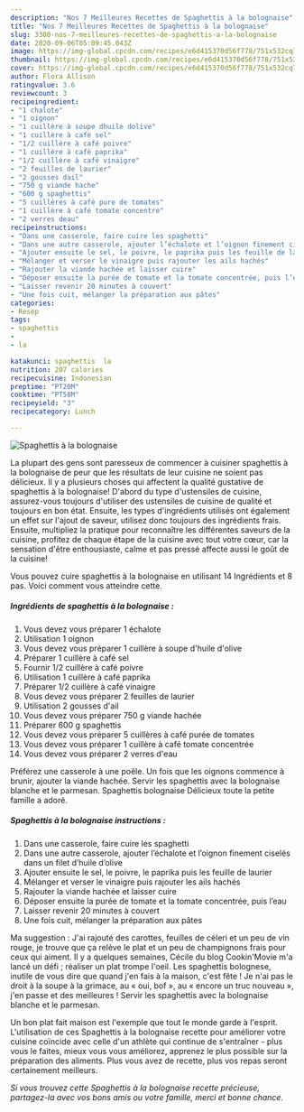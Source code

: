 ```yaml
---
description: "Nos 7 Meilleures Recettes de Spaghettis à la bolognaise"
title: "Nos 7 Meilleures Recettes de Spaghettis à la bolognaise"
slug: 3300-nos-7-meilleures-recettes-de-spaghettis-a-la-bolognaise
date: 2020-09-06T05:09:45.043Z
image: https://img-global.cpcdn.com/recipes/e6d415370d56f778/751x532cq70/spaghettis-a-la-bolognaise-photo-principale-de-la-recette.jpg
thumbnail: https://img-global.cpcdn.com/recipes/e6d415370d56f778/751x532cq70/spaghettis-a-la-bolognaise-photo-principale-de-la-recette.jpg
cover: https://img-global.cpcdn.com/recipes/e6d415370d56f778/751x532cq70/spaghettis-a-la-bolognaise-photo-principale-de-la-recette.jpg
author: Flora Allison
ratingvalue: 3.6
reviewcount: 3
recipeingredient:
- "1 chalote"
- "1 oignon"
- "1 cuillère à soupe dhuile dolive"
- "1 cuillère à café sel"
- "1/2 cuillère à café poivre"
- "1 cuillère à café paprika"
- "1/2 cuillère à café vinaigre"
- "2 feuilles de laurier"
- "2 gousses dail"
- "750 g viande hache"
- "600 g spaghettis"
- "5 cuillères à café pure de tomates"
- "1 cuillère à café tomate concentre"
- "2 verres deau"
recipeinstructions:
- "Dans une casserole, faire cuire les spaghetti"
- "Dans une autre casserole, ajouter l’échalote et l’oignon finement ciselés dans un filet d’huile d’olive"
- "Ajouter ensuite le sel, le poivre, le paprika puis les feuille de laurier"
- "Mélanger et verser le vinaigre puis rajouter les ails hachés"
- "Rajouter la viande hachée et laisser cuire"
- "Déposer ensuite la purée de tomate et la tomate concentrée, puis l’eau"
- "Laisser revenir 20 minutes à couvert"
- "Une fois cuit, mélanger la préparation aux pâtes"
categories:
- Resep
tags:
- spaghettis
- 
- la

katakunci: spaghettis  la 
nutrition: 207 calories
recipecuisine: Indonesian
preptime: "PT20M"
cooktime: "PT58M"
recipeyield: "3"
recipecategory: Lunch

---
```



![Spaghettis à la bolognaise](https://img-global.cpcdn.com/recipes/e6d415370d56f778/751x532cq70/spaghettis-a-la-bolognaise-photo-principale-de-la-recette.jpg)

La plupart des gens sont paresseux de commencer à cuisiner spaghettis à la bolognaise de peur que les résultats de leur cuisine ne soient pas délicieux. Il y a plusieurs choses qui affectent la qualité gustative de spaghettis à la bolognaise! D'abord du type d'ustensiles de cuisine, assurez-vous toujours d'utiliser des ustensiles de cuisine de qualité et toujours en bon état. Ensuite, les types d'ingrédients utilisés ont également un effet sur l'ajout de saveur, utilisez donc toujours des ingrédients frais. Ensuite, multipliez la pratique pour reconnaître les différentes saveurs de la cuisine, profitez de chaque étape de la cuisine avec tout votre cœur, car la sensation d'être enthousiaste, calme et pas pressé affecte aussi le goût de la cuisine!

<!--inarticleads1-->

Vous pouvez cuire spaghettis à la bolognaise en utilisant 14 Ingrédients et 8 pas. Voici comment vous atteindre cette.

##### Ingrédients de spaghettis à la bolognaise :

1. Vous devez vous préparer 1 échalote
1. Utilisation 1 oignon
1. Vous devez vous préparer 1 cuillère à soupe d&#39;huile d&#39;olive
1. Préparer 1 cuillère à café sel
1. Fournir 1/2 cuillère à café poivre
1. Utilisation 1 cuillère à café paprika
1. Préparer 1/2 cuillère à café vinaigre
1. Vous devez vous préparer 2 feuilles de laurier
1. Utilisation 2 gousses d&#39;ail
1. Vous devez vous préparer 750 g viande hachée
1. Préparer 600 g spaghettis
1. Vous devez vous préparer 5 cuillères à café purée de tomates
1. Vous devez vous préparer 1 cuillère à café tomate concentrée
1. Vous devez vous préparer 2 verres d&#39;eau


Préférez une casserole à une poêle. Un fois que les oignons commence à brunir, ajouter la viande hachée. Servir les spaghettis avec la bolognaise blanche et le parmesan. Spaghettis bolognaise Délicieux toute la petite famille a adoré. 

<!--inarticleads2-->

##### Spaghettis à la bolognaise instructions :

1. Dans une casserole, faire cuire les spaghetti
1. Dans une autre casserole, ajouter l’échalote et l’oignon finement ciselés dans un filet d’huile d’olive
1. Ajouter ensuite le sel, le poivre, le paprika puis les feuille de laurier
1. Mélanger et verser le vinaigre puis rajouter les ails hachés
1. Rajouter la viande hachée et laisser cuire
1. Déposer ensuite la purée de tomate et la tomate concentrée, puis l’eau
1. Laisser revenir 20 minutes à couvert
1. Une fois cuit, mélanger la préparation aux pâtes


Ma suggestion : J&#39;ai rajouté des carottes, feuilles de céleri et un peu de vin rouge, je trouve que ça relève le plat et un peu de champignons frais pour ceux qui aiment. Il y a quelques semaines, Cécile du blog Cookin&#39;Movie m&#39;a lancé un défi ; réaliser un plat trompe l&#39;oeil. Les spaghettis bolognese, inutile de vous dire que quand j&#39;en fais à la maison, c&#39;est fête ! Je n&#39;ai pas le droit à la soupe à la grimace, au « oui, bof », au « encore un truc nouveau », j&#39;en passe et des meilleures ! Servir les spaghettis avec la bolognaise blanche et le parmesan. 

<!--inarticleads1-->

<p>
Un bon plat fait maison est l'exemple que tout le monde garde à l'esprit. L'utilisation de ces Spaghettis à la bolognaise recette pour améliorer votre cuisine coïncide avec celle d'un athlète qui continue de s'entraîner - plus vous le faites, mieux vous vous améliorez, apprenez le plus possible sur la préparation des aliments. Plus vous avez de recette, plus vos repas seront certainement meilleurs.
</p>

<p>
<i>Si vous trouvez cette Spaghettis à la bolognaise recette précieuse, partagez-la avec vos bons amis ou votre famille, merci et bonne chance.</i>
</p>
